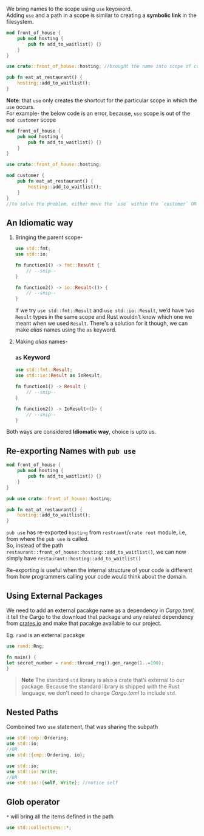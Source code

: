 We bring names to the scope using `use` keyoword.  
Adding `use` and a path in a scope is similar to creating a **symbolic link** in the filesystem.
```rs
mod front_of_house {
    pub mod hosting {
        pub fn add_to_waitlist() {}
    }
}

use crate::front_of_house::hosting; //brought the name into scope of crate root/restraunt module

pub fn eat_at_restaurant() {
    hosting::add_to_waitlist();
}
```
**Note**: that `use` only creates the shortcut for the particular scope in which the `use` occurs.  
For example- the below code is an error, because, `use` scope is out of the `mod customer` scope
```rs
mod front_of_house {
    pub mod hosting {
        pub fn add_to_waitlist() {}
    }
}

use crate::front_of_house::hosting;

mod customer {
    pub fn eat_at_restaurant() {
        hosting::add_to_waitlist();
    }
}
//to solve the problem, either move the `use` within the `customer` OR do super::hosting::add_to_waitlist();
```

## An Idiomatic way 
1. Bringing the parent scope-
    ```rs
    use std::fmt;
    use std::io;

    fn function1() -> fmt::Result {
        // --snip--
    }

    fn function2() -> io::Result<()> {
        // --snip--
    }
    ```

    If we try `use std::fmt::Result` and `use std::io::Result`, we’d have two `Result` types in the same scope and Rust wouldn’t know which one we meant when we used `Result`. There's a solution for it though, we can make *alias* names using the `as` keyword.

2. Making *alias* names-
    ### `as` Keyword

    ```rs
    use std::fmt::Result;
    use std::io::Result as IoResult;

    fn function1() -> Result {
        // --snip--
    }

    fn function2() -> IoResult<()> {
        // --snip--
    }
    ```
Both ways are considered **Idiomatic way**, choice is upto us.

## Re-exporting Names with `pub use`

```rs
mod front_of_house {
    pub mod hosting {
        pub fn add_to_waitlist() {}
    }
}

pub use crate::front_of_house::hosting;

pub fn eat_at_restaurant() {
    hosting::add_to_waitlist();
}
```
`pub use` has re-exported `hosting` from `restraunt`/`crate root` module, i.e, from where the `pub use` is called.  
So, instead of the path `restaurant::front_of_house::hosting::add_to_waitlist()`, we can now simply have `restaurant::hosting::add_to_waitlist()`

Re-exporting is useful when the internal structure of your code is different from how programmers calling your code would think about the domain.

## Using External Packages
We need to add an external pacakge name as a dependency in *Cargo.toml*, it tell the Cargo to the download that package and any related dependency from [crates.io](https://crates.io/) and make that pacakge available to our project.

Eg. `rand` is an external pacakge

```rs
use rand::Rng;

fn main() {
let secret_number = rand::thread_rng().gen_range(1..=100);
}
```
>**Note** The standard `std` library is also a crate that’s external to our package. Because the standard library is shipped with the Rust language, we don’t need to change *Cargo.toml* to include `std`.

## Nested Paths
Combnined two `use` statement, that was sharing the subpath
```rs
use std::cmp::Ordering;
use std::io;
//OR
use std::{cmp::Ordering, io};
```
```rs
use std::io;
use std::io::Write;
//OR
use std::io::{self, Write}; //notice self
```

## Glob operator
`*` will bring all the items defined in the path
```rs
use std::collections::*;
```

